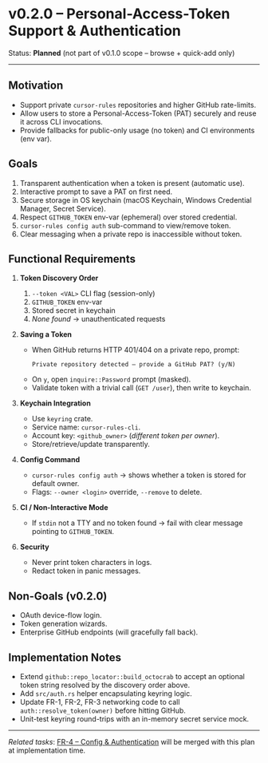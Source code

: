# v0.2.0 – Personal-Access-Token Support & Authentication

Status: **Planned** (not part of v0.1.0 scope – browse + quick-add only)

---

## Motivation

* Support private `cursor-rules` repositories and higher GitHub rate-limits.
* Allow users to store a Personal-Access-Token (PAT) securely and reuse it across CLI invocations.
* Provide fallbacks for public-only usage (no token) and CI environments (env var).

## Goals

1. Transparent authentication when a token is present (automatic use).
2. Interactive prompt to save a PAT on first need.
3. Secure storage in OS keychain (macOS Keychain, Windows Credential Manager, Secret Service).
4. Respect `GITHUB_TOKEN` env-var (ephemeral) over stored credential.
5. `cursor-rules config auth` sub-command to view/remove token.
6. Clear messaging when a private repo is inaccessible without token.

## Functional Requirements

1. **Token Discovery Order**
   1. `--token <VAL>` CLI flag (session-only)
   2. `GITHUB_TOKEN` env-var
   3. Stored secret in keychain
   4. _None found_ → unauthenticated requests

2. **Saving a Token**
   * When GitHub returns HTTP 401/404 on a private repo, prompt:
     ```
     Private repository detected – provide a GitHub PAT? (y/N)
     ```
   * On `y`, open `inquire::Password` prompt (masked).
   * Validate token with a trivial call (`GET /user`), then write to keychain.

3. **Keychain Integration**
   * Use `keyring` crate.
   * Service name: `cursor-rules-cli`.
   * Account key: `<github_owner>` (_different token per owner_).
   * Store/retrieve/update transparently.

4. **Config Command**
   * `cursor-rules config auth` → shows whether a token is stored for default owner.
   * Flags: `--owner <login>` override, `--remove` to delete.

5. **CI / Non-Interactive Mode**
   * If `stdin` not a TTY and no token found → fail with clear message pointing to `GITHUB_TOKEN`.

6. **Security**
   * Never print token characters in logs.
   * Redact token in panic messages.

## Non-Goals (v0.2.0)

* OAuth device-flow login.
* Token generation wizards.
* Enterprise GitHub endpoints (will gracefully fall back).

## Implementation Notes

* Extend `github::repo_locator::build_octocrab` to accept an optional token string resolved by the discovery order above.
* Add `src/auth.rs` helper encapsulating keyring logic.
* Update FR-1, FR-2, FR-3 networking code to call `auth::resolve_token(owner)` before hitting GitHub.
* Unit-test keyring round-trips with an in-memory secret service mock.

---

_Related tasks_: [FR-4 – Config & Authentication](fr4-config-auth.md) will be merged with this plan at implementation time. 